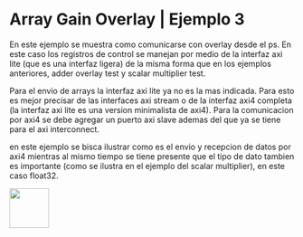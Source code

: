 # Array Gain Overlay | Ejemplo 3

En este ejemplo se muestra como comunicarse con overlay desde el ps. En este caso los registros de control se manejan
por medio de la interfaz axi lite (que es una interfaz ligera) de la misma forma que en los ejemplos anteriores,
adder overlay test y scalar multiplier test.

Para el envio de arrays la interfaz axi lite ya no es la mas indicada. Para esto es mejor precisar de las interfaces
axi stream o de la interfaz axi4 completa (la interfaz axi lite es una version minimalista de axi4). 
Para la comunicacion por axi4 se debe agregar un puerto axi slave ademas del que ya se tiene para el axi interconnect.

en este ejemplo se bisca ilustrar como es el envio y recepcion de datos por axi4 mientras al mismo tiempo se tiene
presente que el tipo de dato tambien es importante (como se ilustra en el ejemplo del scalar multiplier), en este caso float32.

<img src="" width='70' />